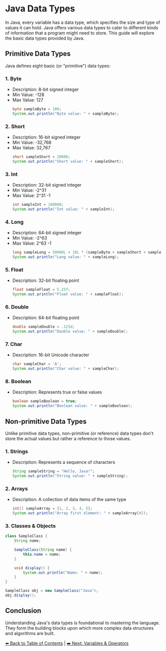 # Java Data Types

In Java, every variable has a data type, which specifies the size and type of values it can hold. Java offers various data types to cater to different kinds of information that a program might need to store. This guide will explore the basic data types provided by Java.

## Primitive Data Types

Java defines eight basic (or "primitive") data types:

### 1. Byte
- Description: 8-bit signed integer
- Min Value: -128
- Max Value: 127
  ```java
  byte sampleByte = 100;
  System.out.println("Byte value: " + sampleByte);
  ```

### 2. Short
- Description: 16-bit signed integer
- Min Value: -32,768
- Max Value: 32,767
  ```java
  short sampleShort = 20000;
  System.out.println("Short value: " + sampleShort);
  ```

### 3. Int
- Description: 32-bit signed integer
- Min Value: -2^31
- Max Value: 2^31 -1
  ```java
  int sampleInt = 100000;
  System.out.println("Int value: " + sampleInt);
  ```

### 4. Long
- Description: 64-bit signed integer
- Min Value: -2^63
- Max Value: 2^63 -1
  ```java
  long sampleLong = 50000L + 10L * (sampleByte + sampleShort + sampleInt);
  System.out.println("Long value: " + sampleLong);
  ```

### 5. Float
- Description: 32-bit floating point
  ```java
  float sampleFloat = 5.25f;
  System.out.println("Float value: " + sampleFloat);
  ```

### 6. Double
- Description: 64-bit floating point
  ```java
  double sampleDouble = .123d;
  System.out.println("Double value: " + sampleDouble);
  ```

### 7. Char
- Description: 16-bit Unicode character
  ```java
  char sampleChar = 'A';
  System.out.println("Char value: " + sampleChar);
  ```

### 8. Boolean
- Description: Represents true or false values
  ```java
  boolean sampleBoolean = true;
  System.out.println("Boolean value: " + sampleBoolean);
  ```

## Non-primitive Data Types

Unlike primitive data types, non-primitive (or reference) data types don't store the actual values but rather a reference to those values.

### 1. Strings
- Description: Represents a sequence of characters
  ```java
  String sampleString = "Hello, Java!";
  System.out.println("String value: " + sampleString);
  ```

### 2. Arrays
- Description: A collection of data items of the same type
  ```java
  int[] sampleArray = {1, 2, 3, 4, 5};
  System.out.println("Array first element: " + sampleArray[0]);
  ```

### 3. Classes & Objects
  ```java
  class SampleClass {
      String name;

      SampleClass(String name) {
          this.name = name;
      }

      void display() {
          System.out.println("Name: " + name);
      }
  }

  SampleClass obj = new SampleClass("Java");
  obj.display();
  ```

## Conclusion

Understanding Java's data types is foundational to mastering the language. They form the building blocks upon which more complex data structures and algorithms are built.

[⬅️ Back to Table of Contents](../README.md) | [➡️ Next: Variables & Operators](./VariablesAndOperators.md)
